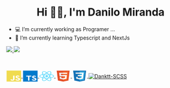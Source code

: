 <h1 align="center">Hi 👋🏽, I'm Danilo Miranda</h1>


- 💻 I’m currently working as Programer ...
- 📖 I’m currently learning Typescript and NextJs


<div>
  <a href="https://github.com/danktt">
  <img height="180em" src="https://github-readme-stats.vercel.app/api?username=danktt&show_icons=true&theme=tokyonight&include_all_commits=true&count_private=true"/>
  <img height="180em" src="https://github-readme-stats.vercel.app/api/top-langs/?username=danktt&layout=compact&langs_count=7&theme=tokyonight"/>
</div>
  
  ##

  
  <div style="display: inline_block"><br>
    <img align="center" alt="Danktt-Js" height="30" width="40" src="https://raw.githubusercontent.com/devicons/devicon/master/icons/javascript/javascript-plain.svg">
    <img align="center" alt="Danktt-Ts" height="30" width="40" src="https://raw.githubusercontent.com/devicons/devicon/master/icons/typescript/typescript-plain.svg">
    <img align="center" alt="Danktt-React" height="30" width="40" src="https://raw.githubusercontent.com/devicons/devicon/master/icons/react/react-original.svg">
    <img align="center" alt="Danktt-HTML" height="30" width="40" src="https://raw.githubusercontent.com/devicons/devicon/master/icons/html5/html5-original.svg">
    <img align="center" alt="Danktt-CSS" height="30" width="40" src="https://raw.githubusercontent.com/devicons/devicon/master/icons/css3/css3-original.svg">
    <img align="center" alt="Danktt-SCSS" height="30" width="40" src="https://cdn.jsdelivr.net/gh/devicons/devicon/icons/sass/sass-original.svg">
   
  </div>
  
  
  
  
  
  
  
  
  
  
  
